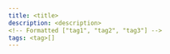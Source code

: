 ```yaml
---
title: <title>
description: <description>
<!-- Formatted ["tag1", "tag2", "tag3"] -->
tags: <tag>[]
---
```


# <title>

#### <a_text_description_of_the_article>

## <Section1>
<some_description_about_the_section>

### <Subsection1>
<some_description_about_the_subsection>

### <Subsection2>
<some_description_about_the_subsection>

## <Section2>
<some_description_about_the_section>

### <Subsection1>
<some_description_about_the_subsection>

### <Subsection2>
<some_description_about_the_subsection>

## <Section3>
<some_description_about_the_section>

### <Subsection1>
<some_description_about_the_subsection>

### <Subsection2>
<some_description_about_the_subsection>

## Conclusion
<some_conclusion>
